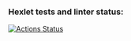 ### Hexlet tests and linter status:
[![Actions Status](https://github.com/Dar1aK/backend-project-46/actions/workflows/hexlet-check.yml/badge.svg)](https://github.com/Dar1aK/backend-project-46/actions)